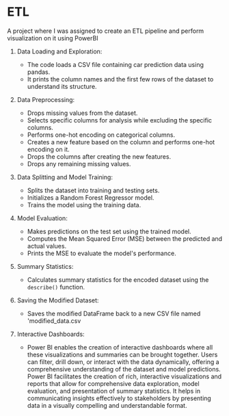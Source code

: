 # ETL
A project where I was assigned to create an ETL pipeline and perform visualization on it using PowerBI
1. Data Loading and Exploration:
   - The code loads a CSV file containing car prediction data using pandas.
   - It prints the column names and the first few rows of the dataset to understand its structure.

2. Data Preprocessing:
   - Drops missing values from the dataset.
   - Selects specific columns for analysis while excluding the specific columns.
   - Performs one-hot encoding on categorical columns.
   - Creates a new feature based on the column and performs one-hot encoding on it.
   - Drops the columns after creating the new features.
   - Drops any remaining missing values.
3. Data Splitting and Model Training:
   - Splits the dataset into training and testing sets.
   - Initializes a Random Forest Regressor model.
   - Trains the model using the training data.

4. Model Evaluation:
   - Makes predictions on the test set using the trained model.
   - Computes the Mean Squared Error (MSE) between the predicted and actual values.
   - Prints the MSE to evaluate the model's performance.

5. Summary Statistics:
   - Calculates summary statistics for the encoded dataset using the `describe()` function.

6. Saving the Modified Dataset:
   - Saves the modified DataFrame back to a new CSV file named 'modified_data.csv
  
7. Interactive Dashboards:
   - Power BI enables the creation of interactive dashboards where all these visualizations and summaries can be brought together. Users can filter, drill down, or interact with the data dynamically, offering a          comprehensive understanding of the dataset and model predictions.
Power BI facilitates the creation of rich, interactive visualizations and reports that allow for comprehensive data exploration, model evaluation, and presentation of summary statistics. It helps in communicating insights effectively to stakeholders by presenting data in a visually compelling and understandable format.




